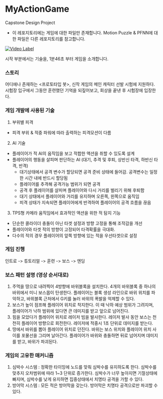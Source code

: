 # MyActionGame
 Capstone Design Project

* 이 레포지토리에는 게임에 대한 파일만 존재합니다. Motion Puzzle & PFNN에 대한 파일은 다른 레포지토리를 참고합니다.


[![Video Label](https://img.youtube.com/vi/kNbZ1Jq-2Ss/0.jpg)](https://youtu.be/kNbZ1Jq-2Ss)

시작 부분에서는 기술을, 1분46초 부터 게임을 소개합니다.
<br/>


### 스토리
어디에나 존재하는 <프로토타입 봇>, 신작 게임의 메인 캐릭터 선발 시험에 지원하다.
시험장 입구에서 그동안 훈련했던 기억을 되짚어보고, 회상을 끝낸 후 시험장에 입장한다.


### 게임 개발에 사용된 기술
1. 부위별 피격
- 피격 부위 & 적중 파워에 따라 출력하는 피격모션이 다름 
2. AI 기술
- 플레이어가 적 AI의 움직임을 보고 적합한 액션을 취할 수 있도록 설계
- 플레이어의 행동을 살피며 판단하는 AI (대기, 추격 및 후퇴, 상반신 타격, 하반신 타격, 반격)
   - 대기상태에서 공격 변수가 할당되면 공격 준비 상태에 들어감. 공격변수는 일정한 시간 내에 반드시 할당됨
   - 플레이어를 추격해 공격가능 범위가 되면 공격
   - 공격 후 플레이어를 살피며 플레이어와 다시 거리를 벌리기 위해 후퇴함
   - 대기 상태에서 플레이어와 거리를 유지하며 오른쪽, 왼쪽으로 움직임
   - 피격 상태가 지속되면 플레이어에게 반격하여 플레이어의 공격 흐름을 끊음
3. TPS형 카메라 움직임에서 효과적인 액션을 위한 적 탐지 기능
- 단순한 콜라이더 충돌이 아닌 타겟 설정과 방향 고정을 통해 조작감을 개선
- 플레이어와 타겟 적의 방향이 고정되어 타격확률을 극대화. 
- 다수의 적의 경우 플레이어의 앞쪽 방향에 있는 적을 우선타겟으로 설정


### 게임 진행
인트로 -> 튜토리얼 -> 훈련 -> 보스 -> 엔딩


### 보스 패턴 설명 (영상 순서대로)
1. 주먹을 땅으로 내려찍어 4방향에 바위블록을 설치한다. 4개의 바위블록 중 하나의 바위에서 미니 보스몹이 탄생한다.
플레이어는 블록 생성 라인으로 바위 위치를 파악하고, 바위블록 근처에서 G키를 눌러 바위의 폭발을 억제할 수 있다. 
2. 보스가 높이 점프해 플레이어 위치로 착지한다. 이 때 낙하 예상 범위가 그려지며, 플레이어가 낙하 범위에 있다면 
큰 데미지를 받고 앞으로 넘어진다.
3. 힘을 모았다가 플레이어 위치로 레이저 빔을 발사한다. 레이저 발사 동안 보스는 천천히 플레이어 방향으로 회전한다.
레이저에 적중시 1초 단위로 데미지를 받는다.
4. 땅에서 바위를 뽑아 플레이어 위치로 던진다. 바위는 보스 위치와 플레이어 위치 사이를 포물선을 그리며 날아간다.
플레이어가 바위와 충돌하면 뒤로 넘어지며 데미지를 받고, 바위가 파괴된다.


### 게임의 고유한 매커니즘
1. 심박수 시스템 : 정확한 타이밍에 노드를 맞춰 심박수를 유지하도록 한다. 심박수를 맞추지  오차범위에 따라 1~3 단위로 증가한다. 심박수가 너무 높아지면 기절상태에 빠지며,
심박수를 낮게 유지하면 집중상태에서 치명타 공격을 가할 수 있다.
2. 방어막 시스템 : 모든 적은 방어막을 갖는다. 방어막은 치명타 공격으로만 파괴할 수 있다.
